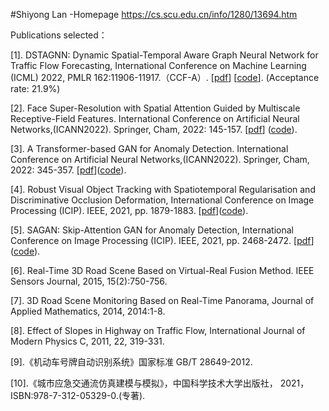 #Shiyong  Lan -Homepage
https://cs.scu.edu.cn/info/1280/13694.htm

Publications selected：

[1]. DSTAGNN: Dynamic Spatial-Temporal Aware Graph Neural Network for Traffic Flow Forecasting, International Conference on Machine Learning (ICML) 2022, PMLR 162:11906-11917.（CCF-A）. [[pdf](https://proceedings.mlr.press/v162/lan22a/lan22a.pdf)] [[code](https://github.com/SYLan2019/DSTAGNN)]. (Acceptance rate: 21.9%)

[2]. Face Super-Resolution with Spatial Attention Guided by Multiscale Receptive-Field Features. International Conference on Artificial Neural Networks,(ICANN2022). Springer, Cham, 2022: 145-157. [[pdf](http://personal.ee.surrey.ac.uk/Personal/W.Wang/papers/Huangetal_ICANN2022.pdf)] ([code](https://github.com/SYLan2019/MRRNet)).

[3]. A Transformer-based GAN for Anomaly Detection. International Conference on Artificial Neural Networks,(ICANN2022). Springer, Cham, 2022: 345-357. [[pdf](http://personal.ee.surrey.ac.uk/Personal/W.Wang/papers/Yangetal_ICANN2022.pdf)]([code](https://github.com/SYLan2019/Transformer-Gan-Anomaly-Detection)).

[4]. Robust Visual Object Tracking with Spatiotemporal Regularisation and Discriminative Occlusion Deformation, International Conference on Image Processing (ICIP). IEEE, 2021, pp. 1879-1883. [[pdf](http://personal.ee.surrey.ac.uk/Personal/W.Wang/papers/LanLSLW_ICIP_2021.pdf)]([code](https://github.com/SYLan2019/STDOD)).

[5]. SAGAN: Skip-Attention GAN for Anomaly Detection, International Conference on Image Processing (ICIP). IEEE, 2021, pp. 2468-2472. [[pdf](http://personal.ee.surrey.ac.uk/Personal/W.Wang/papers/LiuLZHW_ICIP_2021.pdf)]([code](https://github.com/SYLan2019/Skip-Attention-GAN)).

[6]. Real-Time 3D Road Scene Based on Virtual-Real Fusion Method. IEEE Sensors Journal, 2015, 15(2):750-756.

[7]. 3D Road Scene Monitoring Based on Real-Time Panorama, Journal of Applied Mathematics, 2014, 2014:1-8.

[8]. Effect of Slopes in Highway on Traffic Flow, International Journal of Modern Physics C, 2011, 22, 319-331.

[9].《机动车号牌自动识别系统》国家标准 GB/T 28649-2012.

[10].《城市应急交通流仿真建模与模拟》，中国科学技术大学出版社， 2021，ISBN:978-7-312-05329-0.(专著). 
